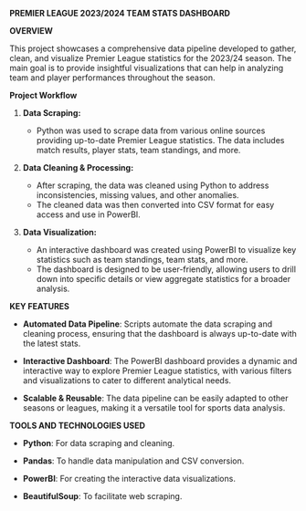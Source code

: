 **PREMIER LEAGUE 2023/2024  TEAM STATS DASHBOARD**

**OVERVIEW**

This project showcases a comprehensive data pipeline developed to gather, clean, and visualize Premier League statistics for the 2023/24 season. 
The main goal is to provide insightful visualizations that can help in analyzing team and player performances throughout the season.

**Project Workflow**

1. **Data Scraping:**
   
   * Python was used to scrape data from various online sources providing up-to-date Premier League statistics. The data includes match results, player stats, team standings, and more.

3. **Data Cleaning & Processing:**

   * After scraping, the data was cleaned using Python to address inconsistencies, missing values, and other anomalies.
   * The cleaned data was then converted into CSV format for easy access and use in PowerBI.

3. **Data Visualization:**

   * An interactive dashboard was created using PowerBI to visualize key statistics such as team standings, team stats, and more.
   * The dashboard is designed to be user-friendly, allowing users to drill down into specific details or view aggregate statistics for a broader analysis.

**KEY FEATURES**

* **Automated Data Pipeline**: Scripts automate the data scraping and cleaning process, ensuring that the dashboard is always up-to-date with the latest stats.

* **Interactive Dashboard**: The PowerBI dashboard provides a dynamic and interactive way to explore Premier League statistics, with various filters and visualizations to cater to different analytical needs.
  
* **Scalable & Reusable**: The data pipeline can be easily adapted to other seasons or leagues, making it a versatile tool for sports data analysis.

**TOOLS AND TECHNOLOGIES USED**

* **Python**: For data scraping and cleaning.
  
* **Pandas**: To handle data manipulation and CSV conversion.
  
* **PowerBI**: For creating the interactive data visualizations.
  
* **BeautifulSoup**: To facilitate web scraping.

